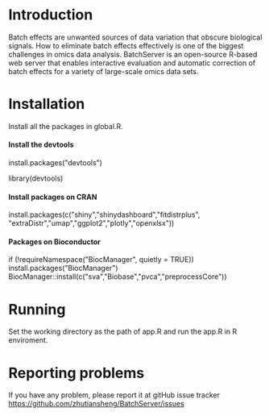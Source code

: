 # Introduction
Batch effects are unwanted sources of data variation that obscure biological signals. How to eliminate batch effects effectively is one of the biggest challenges in omics data analysis. BatchServer is an open-source R-based web server that enables interactive evaluation and automatic correction of batch effects for a variety of large-scale omics data sets. 

# Installation
Install all the packages in global.R.
#### Install the devtools
install.packages("devtools")

library(devtools)
#### Install packages on CRAN
install.packages(c("shiny","shinydashboard","fitdistrplus", "extraDistr","umap","ggplot2","plotly","openxlsx"))
#### Packages on Bioconductor
if (!requireNamespace("BiocManager", quietly = TRUE))
    install.packages("BiocManager")
BiocManager::install(c("sva","Biobase","pvca","preprocessCore"))

# Running
Set the working directory as the path of app.R and run the app.R in R enviroment. 
#  Reporting problems
 If you have any problem, please report it at gitHub issue tracker https://github.com/zhutiansheng/BatchServer/issues
